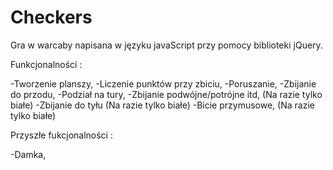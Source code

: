 # Checkers


Gra w warcaby napisana w języku javaScript przy pomocy biblioteki jQuery.

Funkcjonalności :

-Tworzenie planszy,
-Liczenie punktów przy zbiciu,
-Poruszanie,
-Zbijanie do przodu,
-Podział na tury,
-Zbijanie podwójne/potrójne itd, (Na razie tylko białe)
-Zbijanie do tyłu (Na razie tylko białe)
-Bicie przymusowe, (Na razie tylko białe)

Przyszłe fukcjonalności :

-Damka,
